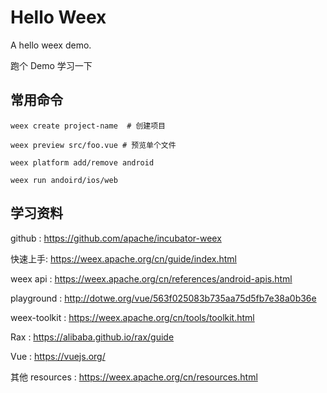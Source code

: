 # Hello Weex

A hello weex demo.

跑个 Demo 学习一下

## 常用命令

```
weex create project-name  # 创建项目

weex preview src/foo.vue # 预览单个文件

weex platform add/remove android

weex run andoird/ios/web
```


## 学习资料

github : https://github.com/apache/incubator-weex

快速上手: https://weex.apache.org/cn/guide/index.html

weex api : https://weex.apache.org/cn/references/android-apis.html

playground : http://dotwe.org/vue/563f025083b735aa75d5fb7e38a0b36e

weex-toolkit : https://weex.apache.org/cn/tools/toolkit.html


Rax : https://alibaba.github.io/rax/guide

Vue : https://vuejs.org/

其他 resources : https://weex.apache.org/cn/resources.html